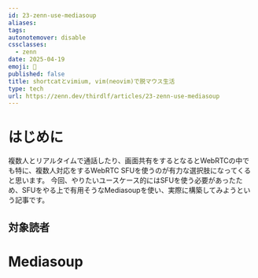 ```yaml
---
id: 23-zenn-use-mediasoup
aliases: 
tags: 
autonotemover: disable
cssclasses:
  - zenn
date: 2025-04-19
emoji: 🐀
published: false
title: shortcatとvimium, vim(neovim)で脱マウス生活
type: tech
url: https://zenn.dev/thirdlf/articles/23-zenn-use-mediasoup
---
```



# はじめに
複数人とリアルタイムで通話したり、画面共有をするとなるとWebRTCの中でも特に、複数人対応をするWebRTC SFUを使うのが有力な選択肢になってくると思います。
今回、やりたいユースケース的にはSFUを使う必要があったため、SFUをやる上で有用そうなMediasoupを使い、実際に構築してみようという記事です。

## 対象読者


# Mediasoup




